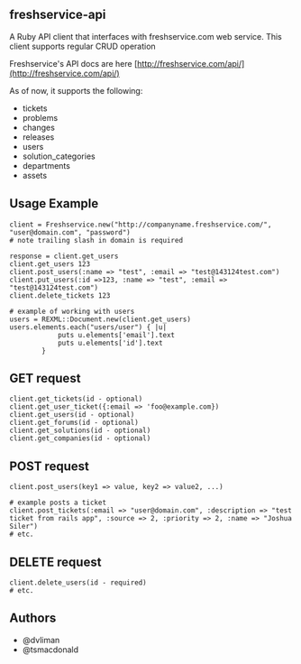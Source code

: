 ## freshservice-api ##
A Ruby API client that interfaces with freshservice.com web service. This client supports regular CRUD operation 

Freshservice's API docs are here [http://freshservice.com/api/](http://freshservice.com/api/)

As of now, it supports the following: 

  - tickets
  - problems
  - changes
  - releases
  - users
  - solution_categories
  - departments
  - assets

## Usage Example ##

```
client = Freshservice.new("http://companyname.freshservice.com/", "user@domain.com", "password")  
# note trailing slash in domain is required

response = client.get_users  
client.get_users 123  
client.post_users(:name => "test", :email => "test@143124test.com")  
client.put_users(:id =>123, :name => "test", :email => "test@143124test.com")  
client.delete_tickets 123  

# example of working with users
users = REXML::Document.new(client.get_users)
users.elements.each("users/user") { |u|
			puts u.elements['email'].text
			puts u.elements['id'].text
		}

```

## GET request ##

```
client.get_tickets(id - optional)
client.get_user_ticket({:email => 'foo@example.com})
client.get_users(id - optional)
client.get_forums(id - optional)
client.get_solutions(id - optional)
client.get_companies(id - optional)
```

## POST request ##

```
client.post_users(key1 => value, key2 => value2, ...)

# example posts a ticket
client.post_tickets(:email => "user@domain.com", :description => "test ticket from rails app", :source => 2, :priority => 2, :name => "Joshua Siler")
# etc.
```

## DELETE request ##

```
client.delete_users(id - required)
# etc.
```

## Authors ##
- @dvliman
- @tsmacdonald




